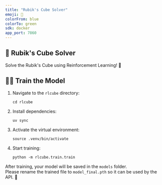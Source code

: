 ```yaml
---
title: "Rubik's Cube Solver"
emoji: 🧊
colorFrom: blue
colorTo: green
sdk: docker
app_port: 7860
---
```


## 🧊 Rubik's Cube Solver

Solve the Rubik's Cube using Reinforcement Learning! 🚀

## 🏋️‍♂️ Train the Model

1. Navigate to the `rlcube` directory:
    ```
    cd rlcube
    ```
2. Install dependencies:
    ```
    uv sync
    ```
3. Activate the virtual environment:
    ```
    source .venv/bin/activate
    ```
4. Start training:
    ```
    python -m rlcube.train.train
    ```

After training, your model will be saved in the `models` folder.  
Please rename the trained file to `model_final.pth` so it can be used by the API. 🎯
